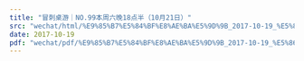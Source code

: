 ```yaml
---
title: "冒刺桌游｜NO.99本周六晚18点半（10月21日）"
src: "wechat/html/%E9%85%B7%E5%84%BF%E8%AE%BA%E5%9D%9B_2017-10-19_%E5%86%92%E5%88%BA%E6%A1%8C%E6%B8%B8%EF%BD%9CNO.99%E6%9C%AC%E5%91%A8%E5%85%AD%E6%99%9A18%E7%82%B9%E5%8D%8A%EF%BC%8810%E6%9C%8821%E6%97%A5%EF%BC%89.html"
date: 2017-10-19
pdf: "wechat/pdf/%E9%85%B7%E5%84%BF%E8%AE%BA%E5%9D%9B_2017-10-19_%E5%86%92%E5%88%BA%E6%A1%8C%E6%B8%B8%EF%BD%9CNO.99%E6%9C%AC%E5%91%A8%E5%85%AD%E6%99%9A18%E7%82%B9%E5%8D%8A%EF%BC%8810%E6%9C%8821%E6%97%A5%EF%BC%89.pdf"
---
```

